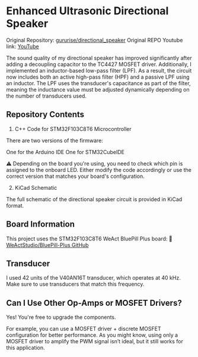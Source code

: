 # Enhanced Ultrasonic Directional Speaker
Original Repository: [gururise/directional_speaker](https://github.com/gururise/directional_speaker)
Original REPO Youtube link: [YouTube](https://www.youtube.com/watch?v=9hD5FPVSsV0)

The sound quality of my directional speaker has improved significantly after adding a decoupling capacitor to the TC4427 MOSFET driver.
Additionally, I implemented an inductor-based low-pass filter (LPF).
As a result, the circuit now includes both an active high-pass filter (HPF) and a passive LPF using an inductor. The LPF uses the transducer's capacitance as part of the filter, meaning the inductance value must be adjusted dynamically depending on the number of transducers used.

## Repository Contents
1. C++ Code for STM32F103C8T6 Microcontroller

There are two versions of the firmware:

One for the Arduino IDE
One for STM32CubeIDE

⚠️ Depending on the board you're using, you need to check which pin is assigned to the onboard LED. Either modify the code accordingly or use the correct version that matches your board's configuration.

2. KiCad Schematic

The full schematic of the directional speaker circuit is provided in KiCad format.

## Board Information
This project uses the STM32F103C8T6 WeAct BluePill Plus board:
🔗 [WeActStudio/BluePill-Plus GitHub](https://github.com/WeActStudio/BluePill-Plus)

## Transducer
I used 42 units of the V40AN16T transducer, which operates at 40 kHz.
Make sure to use transducers that match this frequency.

## Can I Use Other Op-Amps or MOSFET Drivers?
Yes! You're free to upgrade the components.

For example, you can use a MOSFET driver + discrete MOSFET configuration for better performance.
As you might know, using only a MOSFET driver to amplify the PWM signal isn’t ideal, but it still works for this application.

